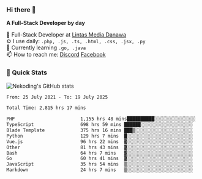 ### Hi there 👋

**A Full-Stack Developer by day**

🔭 Full-Stack Developer at [Lintas Media Danawa](https://www.lintasmediadanawa.com/)  
⚙️ I use daily: `.php, .js, .ts, .html, .css, .jsx, .py`  
🌱 Currently learning `.go, .java`  
📫 How to reach me: [Discord](https://discordapp.com/users/984448732999327766)  [Facebook](https://fb.me/tyvandi)  

### 🚀 Quick Stats  

![Nekoding's GitHub stats](https://github-readme-stats.vercel.app/api?username=nekoding&show_icons=true)

<!--START_SECTION:waka-->

```txt
From: 25 July 2021 - To: 19 July 2025

Total Time: 2,815 hrs 17 mins

PHP                        1,155 hrs 48 mins██████████░░░░░░░░░░░░░░░   39.90 %
TypeScript                 698 hrs 59 mins ██████░░░░░░░░░░░░░░░░░░░   24.13 %
Blade Template             375 hrs 16 mins ███▒░░░░░░░░░░░░░░░░░░░░░   12.95 %
Python                     129 hrs 7 mins  █░░░░░░░░░░░░░░░░░░░░░░░░   04.46 %
Vue.js                     96 hrs 22 mins  ▓░░░░░░░░░░░░░░░░░░░░░░░░   03.33 %
Other                      81 hrs 43 mins  ▓░░░░░░░░░░░░░░░░░░░░░░░░   02.82 %
Bash                       64 hrs 7 mins   ▓░░░░░░░░░░░░░░░░░░░░░░░░   02.21 %
Go                         60 hrs 41 mins  ▓░░░░░░░░░░░░░░░░░░░░░░░░   02.10 %
JavaScript                 35 hrs 54 mins  ▒░░░░░░░░░░░░░░░░░░░░░░░░   01.24 %
Markdown                   24 hrs 7 mins   ▒░░░░░░░░░░░░░░░░░░░░░░░░   00.83 %
```

<!--END_SECTION:waka-->

<!--
**nekoding/nekoding** is a ✨ _special_ ✨ repository because its `README.md` (this file) appears on your GitHub profile.

Here are some ideas to get you started:

- 🔭 I’m currently working on ...
- 🌱 I’m currently learning ...
- 👯 I’m looking to collaborate on ...
- 🤔 I’m looking for help with ...
- 💬 Ask me about ...
- 📫 How to reach me: ...
- 😄 Pronouns: ...
- ⚡ Fun fact: ...
-->
